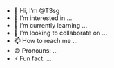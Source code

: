- 👋 Hi, I’m @T3sg
- 👀 I’m interested in ...
- 🌱 I’m currently learning ...
- 💞️ I’m looking to collaborate on ...
- 📫 How to reach me ...
- 😄 Pronouns: ...
- ⚡ Fun fact: ...

<!---
T3sg/T3sg is a ✨ special ✨ repository because its `README.md` (this file) appears on your GitHub profile.
You can click the Preview link to take a look at your changes.
--->
